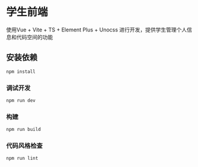 # 学生前端

使用Vue + Vite + TS + Element Plus + Unocss 进行开发，提供学生管理个人信息和代码空间的功能

## 安装依赖

```sh
npm install
```

### 调试开发

```sh
npm run dev
```

### 构建

```sh
npm run build
```


### 代码风格检查

```sh
npm run lint
```